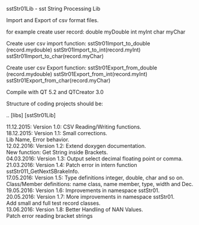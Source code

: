 sstStr01Lib - sst String Processing Lib

Import and Export of csv format files.

for example create user record:
double myDouble
int    myInt
char   myChar

Create user csv import function:
   sstStr01Import_to_double (record.mydouble)
   sstStr01Import_to_int(record.myInt)
   sstStr01Import_to_char(record.myChar)

Create user csv Export function:
   sstStr01Export_from_double (record.mydouble)
   sstStr01Export_from_int(record.myInt)
   sstStr01Export_from_char(record.myChar)

Compile with QT 5.2 and QTCreator 3.0

Structure of coding projects should be:

.. [libs]
   [sstStr01Lib]

11.12.2015: Version 1.0: CSV Reading/Writing functions. <BR>
18.12.2015: Version 1.1: Small corrections. <BR>
                         Lib Name, Error behavior. <BR>
12.02.2016: Version 1.2: Extend doxygen documentation.  <BR>
                         New function: Get String inside Brackets. <BR>
04.03.2016: Version 1.3: Output select decimal floating point or comma.  <BR>
21.03.2016: Version 1.4: Patch error in intern function sstStr011_GetNextSBrakeInfo.  <BR>
17.05.2016: Version 1.5: Type definitions integer, double, char and so on.  <BR>
                         Class/Member definitions: name class, name member, type, width and Dec.  <BR>
19.05.2016: Version 1.6: Improvements in namespace sstStr01.  <BR>
20.05.2016: Version 1.7: More improvements in namespace sstStr01.  <BR>
                         Add small and full test record classes.  <BR>
13.06.2016: Version 1.8: Better Handling of NAN Values.  <BR>
                         Patch error reading bracket strings <BR>

